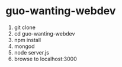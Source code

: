 # guo-wanting-webdev

1. git clone 
1. cd guo-wanting-webdev
1. npm install
1. mongod
1. node server.js
1. browse to localhost:3000
